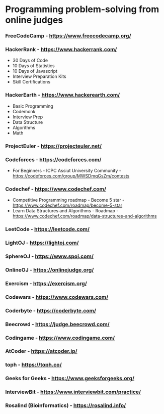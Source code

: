 # Programming problem-solving from online judges  

### FreeCodeCamp - https://www.freecodecamp.org/

### HackerRank - https://www.hackerrank.com/
- 30 Days of Code
- 10 Days of Statistics
- 10 Days of Javascript
- Interview Preparation Kits
- Skill Certifications 

### HackerEarth - https://www.hackerearth.com/
- Basic Programming
- Codemonk
- Interview Prep
- Data Structure
- Algorithms
- Math

### ProjectEuler - https://projecteuler.net/

### Codeforces - https://codeforces.com/
- For Beginners - ICPC Assiut University Community - https://codeforces.com/group/MWSDmqGsZm/contests

### Codechef - https://www.codechef.com/
- Competitive Programming roadmap - Become 5 star - https://www.codechef.com/roadmap/become-5-star
- Learn Data Structures and Algorithms - Roadmap - https://www.codechef.com/roadmap/data-structures-and-algorithms

### LeetCode - https://leetcode.com/

### LightOJ - https://lightoj.com/

### SphereOJ - https://www.spoj.com/

### OnlineOJ - https://onlinejudge.org/

### Exercism - https://exercism.org/

### Codewars - https://www.codewars.com/

### Coderbyte - https://coderbyte.com/

### Beecrowd - https://judge.beecrowd.com/

### Codingame - https://www.codingame.com/

### AtCoder - https://atcoder.jp/

### toph - https://toph.co/

### Geeks for Geeks - https://www.geeksforgeeks.org/

### InterviewBit - https://www.interviewbit.com/practice/

### Rosalind (Bioinformatics) - https://rosalind.info/
